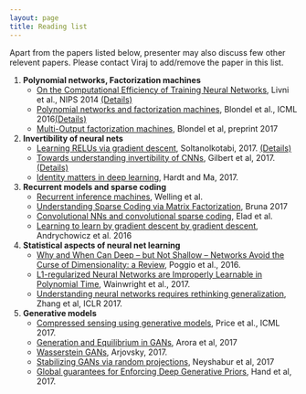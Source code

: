 ```yaml
---
layout: page
title: Reading list
---
```

 
<div class="message">
  Apart from the papers listed below, presenter may also discuss few other relevent papers. 
  Please contact Viraj to add/remove the paper in this list. 
</div>

1. **Polynomial networks, Factorization machines**
    * [On the Computational Efficiency of Training Neural Networks](http://papers.nips.cc/paper/5267-on-the-computational-efficiency-of-training-neural-networks.pdf), Livni et al., NIPS 2014 [(Details)](https://virajshah018.github.io//2017/06/09/week1/)
    * [Polynomial networks and factorization machines](https://arxiv.org/pdf/1607.08810.pdf), Blondel et al., ICML 2016[(Details)](https://virajshah018.github.io//2017/06/09/week1/)
    * [Multi-Output factorization machines](https://arxiv.org/abs/1705.07603), Blondel et al, preprint 2017
2. **Invertibility of neural nets**
    * [Learning RELUs via gradient descent](https://arxiv.org/abs/1705.04591), Soltanolkotabi, 2017. [(Details)](https://virajshah018.github.io//2017/06/12/week2/)
    * [Towards understanding invertibility of CNNs](https://arxiv.org/abs/1705.08664), Gilbert et al, 2017.[(Details)](https://virajshah018.github.io//2017/06/12/week2/)
    * [Identity matters in deep learning](https://arxiv.org/pdf/1611.04231.pdf), Hardt and Ma, 2017.
3. **Recurrent models and sparse coding**
    * [Recurrent inference machines](http://www.ics.uci.edu/~welling/publications/papers/Submitted2016-RIM.pdf), Welling et al.
    * [Understanding Sparse Coding via Matrix Factorization](https://arxiv.org/pdf/1609.00285.pdf), Bruna 2017
    * [Convolutional NNs and convolutional sparse coding](https://arxiv.org/pdf/1607.08194.pdf), Elad et al.
    * [Learning to learn by gradient descent by gradient descent](https://arxiv.org/pdf/1606.04474.pdf), Andrychowicz et al. 2016 
4. **Statistical aspects of neural net learning**
    * [Why and When Can Deep – but Not Shallow – Networks Avoid the Curse of Dimensionality: a Review](https://arxiv.org/pdf/1611.00740.pdf), Poggio et al., 2016.
    * [L1-regularized Neural Networks are Improperly Learnable in Polynomial Time](http://proceedings.mlr.press/v54/zhang17a/zhang17a.pdf), Wainwright et al., 2017.
    * [Understanding neural networks requires rethinking generalization](https://arxiv.org/abs/1611.03530), Zhang et al, ICLR 2017.
5. **Generative models**
    * [Compressed sensing using generative models](https://arxiv.org/pdf/1703.03208.pdf), Price et al., ICML 2017.
    * [Generation and Equilibrium in GANs](https://arxiv.org/pdf/1703.00573.pdf), Arora et al, 2017
    * [Wasserstein GANs](https://arxiv.org/pdf/1701.07875.pdf), Arjovsky, 2017.
    * [Stabilizing GANs via random projections](https://arxiv.org/pdf/1705.07831.pdf), Neyshabur et al, 2017
    * [Global guarantees for Enforcing Deep Generative Priors](https://arxiv.org/pdf/1705.07576.pdf), Hand et al, 2017.



